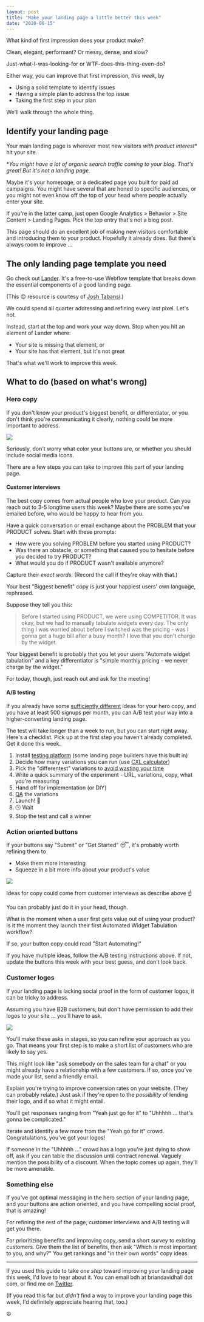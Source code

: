 ```yaml
---
layout: post
title: "Make your landing page a little better this week"
date: "2020-06-15"
---
```


What kind of first impression does your product make?

Clean, elegant, performant? Or messy, dense, and slow?

Just-what-I-was-looking-for or WTF-does-this-thing-even-do?

Either way, you can improve that first impression, _this week_, by

- Using a solid template to identify issues
- Having a simple plan to address the top issue
- Taking the first step in your plan

We'll walk through the whole thing.

## Identify your landing page

Your main landing page is wherever most new visitors _with product interest_\* hit your site.

\*_You might have a lot of organic search traffic coming to your blog. That's great! But it's not a landing page._

Maybe it's your homepage, or a dedicated page you built for paid ad campaigns. You might have several that are honed to specific audiences, or you might not even know off the top of your head where people actually enter your site.

If you're in the latter camp, just open Google Analytics > Behavior > Site Content > Landing Pages. Pick the top entry that's not a blog post.

This page should do an excellent job of making new visitors comfortable and introducing them to your product. Hopefully it already does. But there's always room to improve ...

## The only landing page template you need

Go check out [Lander](https://uselander.xyz/). It's a free-to-use Webflow template that breaks down the essential components of a good landing page.

(This 😍 resource is courtesy of [Josh Tabansi](https://twitter.com/JoshTabansi).)

We could spend all quarter addressing and refining every last pixel. Let's not.

Instead, start at the top and work your way down. Stop when you hit an element of Lander where:

- Your site is missing that element, or
- Your site has that element, but it's not great

That's what we'll work to improve this week.

## What to do (based on what's wrong)

### Hero copy

If you don't know your product's biggest benefit, or differentiator, or you don't think you're communicating it clearly, nothing could be more important to address.

![](/images/Screen-Shot-2020-06-15-at-10.09.16-AM-1024x618.png)

Seriously, don't worry what color your buttons are, or whether you should include social media icons.

There are a few steps you can take to improve this part of your landing page.

#### Customer interviews

The best copy comes from actual people who love your product. Can you reach out to 3-5 longtime users this week? Maybe there are some you've emailed before, who would be happy to hear from you.

Have a quick conversation or email exchange about the PROBLEM that your PRODUCT solves. Start with these prompts:

- How were you solving PROBLEM before you started using PRODUCT?
- Was there an obstacle, or something that caused you to hesitate before you decided to try PRODUCT?
- What would you do if PRODUCT wasn't available anymore?

Capture their _exact words_. (Record the call if they're okay with that.)

Your best "Biggest benefit" copy is just your happiest users' own language, rephrased.

Suppose they tell you this:

> Before I started using PRODUCT, we were using COMPETITOR. It was okay, but we had to manually tabulate widgets every day. The only thing I was worried about before I switched was the pricing - was I gonna get a huge bill after a busy month? I love that you don't charge by the widget.

Your biggest benefit is probably that you let your users "Automate widget tabulation" and a key differentiator is "simple monthly pricing - we never charge by the widget."

For today, though, just reach out and ask for the meeting!

#### A/B testing

If you already have some [sufficiently different](https://briandavidhall.com/differentness/) ideas for your hero copy, and you have at least 500 signups per month, you can A/B test your way into a higher-converting landing page.

The test will take longer than a week to run, but you can start right away. Here's a checklist. Pick up at the first step you haven't already completed. Get it done this week.

1. Install [testing platform](https://briandavidhall.com/most-popular-a-b-testing-tools/) (some landing page builders have this built in)
2. Decide how many variations you can run (use [CXL calculator](https://cxl.com/ab-test-calculator/))
3. Pick the "differentest" variations to [avoid wasting your time](https://briandavidhall.com/the-worst-outcome-in-a-b-testing/)
4. Write a quick summary of the experiment - URL, variations, copy, what you're measuring
5. Hand off for implementation (or DIY)
6. [QA](https://briandavidhall.com/what-browsers-and-devices-should-you-test-during-experiment-qa/) the variations
7. Launch! 🚀
8. 🕓 Wait
9. Stop the test and call a winner

### Action oriented buttons

If your buttons say "Submit" or "Get Started" 😴, it's probably worth refining them to

- Make them more interesting
- Squeeze in a bit more info about your product's value

![](/images/Screen-Shot-2020-06-15-at-10.55.34-AM-1024x646.png)

Ideas for copy could come from customer interviews as describe above ☝️

You can probably just do it in your head, though.

What is the moment when a user first gets value out of using your product? Is it the moment they launch their first Automated Widget Tabulation workflow?

If so, your button copy could read "Start Automating!"

If you have multiple ideas, follow the A/B testing instructions above. If not, update the buttons this week with your best guess, and don't look back.

### Customer logos

If your landing page is lacking social proof in the form of customer logos, it can be tricky to address.

Assuming you have B2B customers, but don't have permission to add their logos to your site ... you'll have to ask.

![](/images/Screen-Shot-2020-06-15-at-10.33.13-AM-1024x591.png)

You'll make these asks in stages, so you can refine your approach as you go. That means your first step is to make a short list of customers who are likely to say yes.

This might look like "ask somebody on the sales team for a chat" or you might already have a relationship with a few customers. If so, once you've made your list, send a friendly email.

Explain you're trying to improve conversion rates on your website. (They can probably relate.) Just ask if they're open to the _possibility_ of lending their logo, and if so what it might entail.

You'll get responses ranging from "Yeah just go for it" to "Uhhhhh ... that's gonna be complicated."

Iterate and identify a few more from the "Yeah go for it" crowd. Congratulations, you've got your logos!

If someone in the "Uhhhhh ..." crowd has a logo you're just dying to show off, ask if you can table the discussion until contract renewal. Vaguely mention the possibility of a discount. When the topic comes up again, they'll be more amenable.

### Something else

If you've got optimal messaging in the hero section of your landing page, and your buttons are action oriented, and you have compelling social proof, that is amazing!

For refining the rest of the page, customer interviews and A/B testing will get you there.

For prioritizing benefits and improving copy, send a short survey to existing customers. Give them the list of benefits, then ask "Which is most important to you, and why?" You get rankings and "in their own words" copy ideas.

* * *

If you used this guide to take _one step_ toward improving your landing page this week, I'd love to hear about it. You can email bdh at briandavidhall dot com, or find me on [Twitter](https://twitter.com/briandavidhall).

(If you read this far but _didn't_ find a way to improve your landing page this week, I'd definitely appreciate hearing that, too.)

☮️
